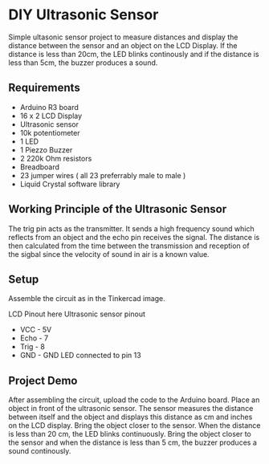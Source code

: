 # DIY Ultrasonic Sensor

Simple ultasonic sensor project to measure distances and display the distance between the sensor and an object on the LCD Display. If the distance is less than 20cm, the LED blinks continously and if the distance is less than 5cm, the buzzer produces a sound.

## Requirements

- Arduino R3 board
- 16 x 2 LCD Display
- Ultrasonic sensor
- 10k potentiometer
- 1 LED
- 1 Piezzo Buzzer
- 2 220k Ohm resistors
- Breadboard
- 23 jumper wires ( all 23 preferrably male to male )
- Liquid Crystal software library

## Working Principle of the Ultrasonic Sensor

The trig pin acts as the transmitter. It sends a high frequency sound which reflects from an object and the echo pin receives the signal. The distance is then calculated from the time between the transmission and reception of the sigbal since the velocity of sound in air is a known value.

## Setup 

Assemble the circuit as in the Tinkercad image.

LCD Pinout here
Ultrasonic sensor pinout
- VCC - 5V
- Echo - 7
- Trig - 8
- GND - GND
LED connected to pin 13

## Project Demo

After assembling the circuit, upload the code to the Arduino board. Place an object in front of the ultrasonic sensor. The sensor measures the distance between itself and the object and displays this distance as cm and inches on the LCD display. Bring the object closer to the sensor. When the distance is less than 20 cm, the LED blinks continuously. Bring the object closer to the sensor and when the distance is less than 5 cm, the buzzer produces a sound continously.
